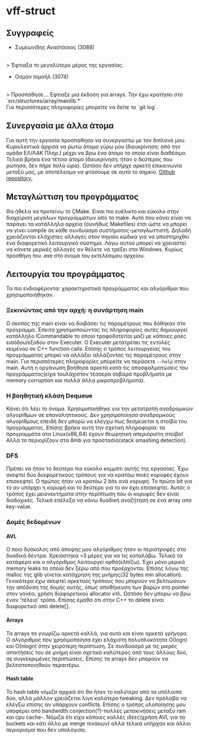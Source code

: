 # vff-struct

## Συγγραφείς

- Συμεωνίδης Αναστάσιος (3088)
<br>
> Έφτιαξα το μεγαλύτερο μέρος της εργασίας.

- Οσμάν Ισμαήλ (3074)
<br>
> Προσπάθησε... Έφτιαξε μια έκδοση για arrays. Την έχω κρατήσει στο `src/structures/array/mainlib.*`

<br>
Για περισσότερες πληροφορίες μπορείτε να δείτε το `git log`.

## Συνεργασία με άλλα άτομα

Για αυτή την εργασία προσπάθησα να συνεργαστώ με τον διπλανό μου. Κυριολεκτικά άρχισα να ρωτώ άτομα γύρω μου (διευκρίνηση: από την ομάδα ΕΛ/ΛΑΚ Πληρ.) μέχρι να βρω ένα άτομο το οποίο είναι διαθέσιμο. Τελικά βρήκα ένα τέτοιο άτομο (διευκρίνηση: ήταν ο δεύτερος που ρώτησα, δεν πήρε πολύ ώρα). Ωστόσο δεν υπήρχε αρκετή επικοινωνία μεταξύ μας, με αποτέλεσμα να φτάσουμε σε αυτό το σημείο. [Github repository.](https://github.com/Sima214/vff-struct)

## Μεταγλώττιση του προγράμματος

Θα ήθελα να προτείνω το CMake. Είναι πιο ευέλικτο και εύκολο στην διαχείριση μεγάλων προγραμμάτων από το make. Αυτό που κάνει είναι να παράγει τα κατάλληλα αρχεία (συνήθως Makefiles) έτσι ώστε να μπορεί να γίνει compile σε κάθε συνδυασμό συστήματος-μεταγλωττιστή. Δηλαδή χρειάζονται ελάχιστες αλλαγές στον πηγαίο κώδικα για να υποστηριχθεί ένα διαφορετικό λειτουργικό σύστημα. Λόγω αυτού μπορεί να χρειαστεί να κάνετε μερικές αλλαγές αν θέλετε να τρέξει στα Windows. Κυρίως προσθήκη του .exe στο όνομα του εκτελέσιμου αρχείου.

## Λειτουργία του προγράμματος

Τα πιο ενδιαφέροντα: χαρακτηριστικά προγράμματος και αλγόριθμοι που χρησιμοποιήθηκαν.

### Ξεκινώντας από την αρχή: η συνάρτηση main

Ο σκοπός της main είναι να διαβάσει τις παραμέτρους που δόθηκαν στο πρόγραμμα. Έπειτα χρησιμοποιώντας τις πληροφορίες αυτές δημιουργεί κατάλληλο ICommandable το οποίο τροφοδοτείται μαζί με κάποιες ροές εισόδου/εξόδου στον Executer. Ο Executer μετατρέπει τις εντολές κειμένου σε C++ function calls. Επίσης ο τρόπος λειτουργείας του προγράμματος μπορεί να αλλάξει αλλάζοντας τις παραμέτρους στην main. Για περισσότερες πληροφορίες μπορείτε να περάσετε `--help` στην main. Αυτή η οργάνωση βοήθησε αρκετά κατά τις αποσφαλματώσεις του προγράμματος(είχα τουλάχιστον τέσσερα σοβαρά προβλήματα με memory corruption και πολλά άλλα μικροπροβλήματα).

### Η βοηθητική κλάση Dequeue

Κάνει ότι λέει το όνομα. Χρησιμοποιήθηκε για την μετατροπή αναδρομικών αλγορίθμων σε επαναληπτικούς. Δεν χρησιμοποίησα αναδρομικούς αλγορίθμους επειδή δεν μπορώ να ελέγχω πως δεσμεύεται η στοίβα του προγράμματος. Επίσης βρήκα αυτή την σχετική πληροφορία: τα προγραμμάτα στα Linux(x86_64) έχουν θεωρητική απεριόριστη στοίβα! Αλλά το περιορίζουν στα 8mb για προστασία(stack smashing detection).

### DFS

Πρέπει να ήταν το δεύτερο πιο εύκολο κομμάτι αυτής της εργασίας. Έχω σκεφτεί δύο διαφορετικούς τρόπους για να κρατάω ποιές κορυφές έχουν επισκεφτεί. Ο πρώτος ήταν να κρατάω 2 bits ανά κορυφή. Το πρώτο bit για το αν υπάρχει η κορυφή και το δεύτερο για το αν έχει επισκεφτεί. Αυτός ο τρόπος έχει μειονεκτήματα στην περίπτωση που οι κορυφές δεν είναι διαδοχικές. Τελικά επέλεξα να κάνω δυαδική αναζήτηση σε ένα array από key-value.

### Δομές δεδομένων

#### AVL

Ο ποιο δύσκολος από άποψης μου αλγόριθμος ήταν οι περιστροφές στα δυαδικά δέντρα. Χρειάστηκα ~3 μέρες για να τις καταλάβω. Τελικά τα κατάφερα και ο αλγόριθμος λειτουργεί ορθά(ελπίζω). Έχει μόνο μερικά memory leaks τα οποία δεν ξέρω από που προέρχονται.
Επίσης λόγω της malloc της glib γίνεται κατάχρηση της μνήμης(32 bytes min allocation). Γενικότερα έχω σκεφτεί αρκετούς τρόπους που μπορούν να βελτιώσουν την απόδοση της δομής αυτής, όπως αποθήκευση των βαρών στο pointer στον γονέα, χρήση διαφορετικού allocator κτλ. Ωστόσο δεν μπορώ να βρω έναν 'τέλειο' τρόπο.
Επίσης έμαθα ότι στην C++ το delete είναι διαφορετικό από delete[].

#### Arrays

Τα arrays τα γνωρίζω αρκετά καλλά, για αυτό και είναι αρκετά γρήγορα. Ο αλγόριθμος που χρησιμοποίησα έχει ελάχιστη πολυπλοκότητα Ο(logn) και Ο(nlogn) στην χειρότερη περίπτωση. Σε συνδυασμό με τις μικρές απαιτήσεις του σε μνήμη είναι σχετικά καλύτερος από τους άλλους δύο, σε συγκεκριμένες περιπτώσεις. Επίσης τα arrays δεν μπορούν να βελτιστοποιηθούν περαιτέρω.

#### Hash table

Το hash table νόμιζα αρχικά ότι θα ήταν το καλύτερο από τα υπόλοιπα δύο, αλλά μάλλον χρειάζεται λίγο καλύτερο tweaking. Δεν πρόλαβα να ελέγξω επίσης αν υπάρχουν conflicts. Επίσης ο τρόπος υλοποίησης μου υποφέρει από bandwidth conjection(?)-πολλές μετακινήσεις μεταξύ ram και cpu cache-. Νόμιζα ότι είχα κάποιες καλλές ιδέες(χρήση AVL για τα buckets και κάτι άλλο με merge πινάκων) αλλά τελικά υπήρχαν και άλλοι περιορισμοί που δεν υπολόγισα.